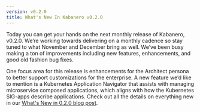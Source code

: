 ```yaml
---
version: v0.2.0
title: What's New In Kabanero v0.2.0
---
```


Today you can get your hands on the next monthly release of Kabanero, v0.2.0.  We’re working towards delivering on a monthly cadence so stay tuned to what November and December bring as well.  We’ve been busy making a ton of improvements including new features, enhancements, and good old fashion bug fixes.  

One focus area for this release is enhancements for the Architect persona to better support customizations for the enterprise.  A new feature we’d like to mention is a Kubernetes Application Navigator that assists with managing microservice composed applications, which aligns with how the Kubernetes SIG-apps describe applications.  Check out all the details on everything new in our [What's New in 0.2.0 blog post](/blog/2019/10/20/WhatsNew020.html).
